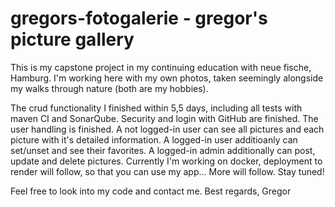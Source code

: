 ﻿# gregors-fotogalerie - gregor's picture gallery

 This is my capstone project in my continuing education with neue fische, Hamburg.
 I'm working here with my own photos, taken seemingly alongside my walks through nature (both are my hobbies).

 The crud functionality I finished within 5,5 days, including all tests with maven CI and SonarQube.
 Security and login with GitHub are finished. The user handling is finished. A not logged-in user can see all pictures and each picture with it's detailed information. A logged-in user additioanly can set/unset and see their favorites. A logged-in admin additionally can post, update and delete pictures.
Currently I'm working on docker, deployment to render will follow, so that you can use my app...
 More will follow. Stay tuned!

 Feel free to look into my code and contact me.
 Best regards, Gregor

